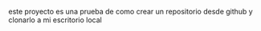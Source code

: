 este proyecto es una prueba de como crear un repositorio desde github y clonarlo a mi escritorio local
